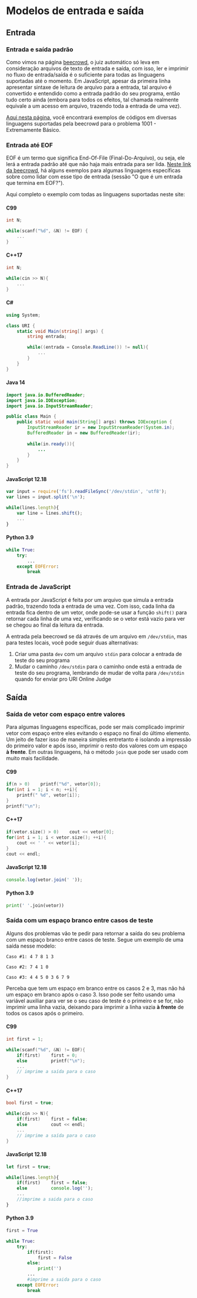 # Modelos de entrada e saída

## Entrada

### Entrada e saída padrão

Como vimos na página [beecrowd](../beecrowd/README.md), o juiz automático só leva em consideração arquivos de texto de entrada e saída, com isso, ler e imprimir no fluxo de entrada/saída é o suficiente para todas as linguagens suportadas até o momento. Em JavaScript, apesar da primeira linha apresentar sintaxe de leitura de arquivo para a entrada, tal arquivo é convertido e entendido como a entrada padrão do seu programa, então tudo certo ainda (embora para todos os efeitos, tal chamada realmente equivale a um acesso em arquivo, trazendo toda a entrada de uma vez).

[Aqui nesta página](https://www.beecrowd.com.br/judge/pt/faqs/about/examples), você encontrará exemplos de códigos em diversas linguagens suportadas pela beecrowd para o problema 1001 - Extremamente Básico.

### Entrada até EOF

EOF é um termo que significa End-Of-File (Final-Do-Arquivo), ou seja, ele lerá a entrada padrão até que não haja mais entrada para ser lida. [Neste link da beecrowd](https://www.beecrowd.com.br/judge/pt/faqs/about/problems), há alguns exemplos para algumas linguagens específicas sobre como lidar com esse tipo de entrada (sessão "O que é um entrada que termina em EOF?").

Aqui completo o exemplo com todas as linguagens suportadas neste site:

#### C99
```c
int N;

while(scanf("%d", &N) != EOF) {
    ...
}
```

#### C++17
```cpp
int N;

while(cin >> N){
    ...
}
```

#### C#
```cs
using System;

class URI {
    static void Main(string[] args) {
        string entrada;

        while((entrada = Console.ReadLine()) != null){
            ...
        }
    }
}
```

#### Java 14
```java
import java.io.BufferedReader;
import java.io.IOException;
import java.io.InputStreamReader;

public class Main {
    public static void main(String[] args) throws IOException {
        InputStreamReader ir = new InputStreamReader(System.in);
        BufferedReader in = new BufferedReader(ir);
    
        while(in.ready()){
            ...
        }
    }
}
```

#### JavaScript 12.18
```javascript
var input = require('fs').readFileSync('/dev/stdin', 'utf8');
var lines = input.split('\n');

while(lines.length){
    var line = lines.shift();
    ...
}
```

#### Python 3.9
```python
while True:
    try:
        ...
    except EOFError:
        break
```

### Entrada de JavaScript

A entrada por JavaScript é feita por um arquivo que simula a entrada padrão, trazendo toda a entrada de uma vez. Com isso, cada linha da entrada fica dentro de um vetor, onde pode-se usar a função `shift()` para retornar cada linha de uma vez, verificando se o vetor está vazio para ver se chegou ao final da leitura da entrada.

A entrada pela beecrowd se dá através de um arquivo em `/dev/stdin`, mas para testes locais, você pode seguir duas alternativas:

1. Criar uma pasta `dev` com um arquivo `stdin` para colocar a entrada de teste do seu programa
2. Mudar o caminho `/dev/stdin` para o caminho onde está a entrada de teste do seu programa, lembrando de mudar de volta para `/dev/stdin` quando for enviar pro URI Online Judge

## Saída

### Saída de vetor com espaço entre valores

Para algumas linguagens específicas, pode ser mais complicado imprimir vetor com espaço entre eles evitando o espaço no final do último elemento. Um jeito de fazer isso de maneira simples entretanto é isolando a impressão do primeiro valor e após isso, imprimir o resto dos valores com um espaço **à frente**.  Em outras linguagens, há o método `join` que pode ser usado com muito mais facilidade.

#### C99
```c
if(n > 0)    printf("%d", vetor[0]);
for(int i = 1; i < n; ++i){
    printf(" %d", vetor[i]);
}
printf("\n");
```

#### C++17
```cpp
if(vetor.size() > 0)    cout << vetor[0];
for(int i = 1; i < vetor.size(); ++i){
    cout << ' ' << vetor[i];
}
cout << endl;
```

#### JavaScript 12.18
```javascript
console.log(vetor.join(' '));
```

#### Python 3.9
```python
print(' '.join(vetor))
```

### Saída com um espaço branco entre casos de teste

Alguns dos problemas vão te pedir para retornar a saída do seu problema com um espaço branco entre casos de teste. Segue um exemplo de uma saída nesse modelo:

```
Caso #1: 4 7 8 1 3

Caso #2: 7 4 1 0

Caso #3: 4 4 5 0 3 6 7 9
```

Perceba que tem um espaço em branco entre os casos 2 e 3, mas não há um espaço em branco após o caso 3. Isso pode ser feito usando uma variável auxiliar para ver se o seu caso de teste é o primeiro e se for, não imprimir uma linha vazia, deixando para imprimir a linha vazia **à frente** de todos os casos após o primeiro.

#### C99
```c
int first = 1;

while(scanf("%d", &N) != EOF){
    if(first)    first = 0;
    else         printf("\n");
    ...
    // imprime a saída para o caso
}
```

#### C++17
```cpp
bool first = true;

while(cin >> N){
    if(first)    first = false;
    else         cout << endl;
    ...
    // imprime a saída para o caso
}
```

#### JavaScript 12.18
```javascript
let first = true;

while(lines.length){
    if(first)    first = false;
    else         console.log('');
    ...
    //imprime a saida para o caso
}
```

#### Python 3.9
```python
first = True

while True:
    try:
        if(first):
            first = False
        else:
            print('')
        ...
        #imprime a saida para o caso
    except EOFError:
        break
```